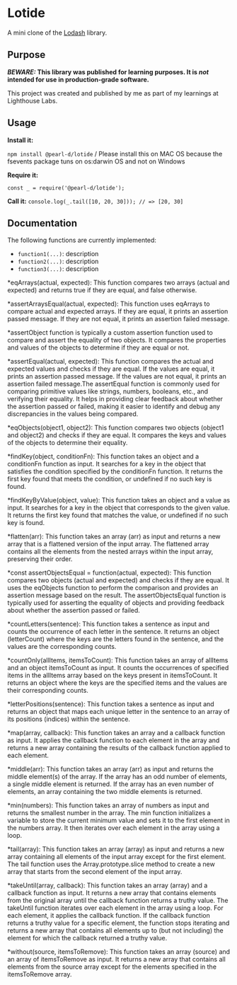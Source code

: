 # Lotide

A mini clone of the [Lodash](https://lodash.com) library.

## Purpose

**_BEWARE:_ This library was published for learning purposes. It is _not_ intended for use in production-grade software.**

This project was created and published by me as part of my learnings at Lighthouse Labs. 

## Usage

**Install it:**

`npm install @pearl-d/lotide` / Please install this on MAC OS because the fsevents package tuns on os:darwin OS and not on Windows

**Require it:**

`const _ = require('@pearl-d/lotide');`

**Call it:**
`console.log(_.tail([10, 20, 30])); // => [20, 30]`

## Documentation

The following functions are currently implemented:

* `function1(...)`: description
* `function2(...)`: description
* `function3(...)`: description

*eqArrays(actual, expected): This function compares two arrays (actual and expected) and returns true if they are equal, and false otherwise.

*assertArraysEqual(actual, expected): This function uses eqArrays to compare actual and expected arrays. If they are equal, it prints an assertion passed message. If they are not equal, it prints an assertion failed message.

*assertObject function is typically a custom assertion function used to compare and assert the equality of two objects. It compares the properties and values of the objects to determine if they are equal or not.

*assertEqual(actual, expected): This function compares the actual and expected values and checks if they are equal. If the values are equal, it prints an assertion passed message. If the values are not equal, it prints an assertion failed message.The assertEqual function is commonly used for comparing primitive values like strings, numbers, booleans, etc., and verifying their equality. It helps in providing clear feedback about whether the assertion passed or failed, making it easier to identify and debug any discrepancies in the values being compared.

*eqObjects(object1, object2): This function compares two objects (object1 and object2) and checks if they are equal. It compares the keys and values of the objects to determine their equality.

*findKey(object, conditionFn): This function takes an object and a conditionFn function as input. It searches for a key in the object that satisfies the condition specified by the conditionFn function. It returns the first key found that meets the condition, or undefined if no such key is found.

*findKeyByValue(object, value): This function takes an object and a value as input. It searches for a key in the object that corresponds to the given value. It returns the first key found that matches the value, or undefined if no such key is found.

*flatten(arr): This function takes an array (arr) as input and returns a new array that is a flattened version of the input array. The flattened array contains all the elements from the nested arrays within the input array, preserving their order.

*const assertObjectsEqual = function(actual, expected): This function compares two objects (actual and expected) and checks if they are equal. It uses the eqObjects function to perform the comparison and provides an assertion message based on the result.
The assertObjectsEqual function is typically used for asserting the equality of objects and providing feedback about whether the assertion passed or failed.

*countLetters(sentence): This function takes a sentence as input and counts the occurrence of each letter in the sentence. It returns an object (letterCount) where the keys are the letters found in the sentence, and the values are the corresponding counts.

*countOnly(allItems, itemsToCount): This function takes an array of allItems and an object itemsToCount as input. It counts the occurrences of specified items in the allItems array based on the keys present in itemsToCount. It returns an object where the keys are the specified items and the values are their corresponding counts.

*letterPositions(sentence): This function takes a sentence as input and returns an object that maps each unique letter in the sentence to an array of its positions (indices) within the sentence.

*map(array, callback): This function takes an array and a callback function as input. It applies the callback function to each element in the array and returns a new array containing the results of the callback function applied to each element.

*middle(arr): This function takes an array (arr) as input and returns the middle element(s) of the array. If the array has an odd number of elements, a single middle element is returned. If the array has an even number of elements, an array containing the two middle elements is returned.

*min(numbers): This function takes an array of numbers as input and returns the smallest number in the array.
The min function initializes a variable to store the current minimum value and sets it to the first element in the numbers array. It then iterates over each element in the array using a loop. 

*tail(array): This function takes an array (array) as input and returns a new array containing all elements of the input array except for the first element.
The tail function uses the Array.prototype.slice method to create a new array that starts from the second element of the input array.

*takeUntil(array, callback): This function takes an array (array) and a callback function as input. It returns a new array that contains elements from the original array until the callback function returns a truthy value.
The takeUntil function iterates over each element in the array using a loop. For each element, it applies the callback function. If the callback function returns a truthy value for a specific element, the function stops iterating and returns a new array that contains all elements up to (but not including) the element for which the callback returned a truthy value.

*without(source, itemsToRemove): This function takes an array (source) and an array of itemsToRemove as input. It returns a new array that contains all elements from the source array except for the elements specified in the itemsToRemove array.